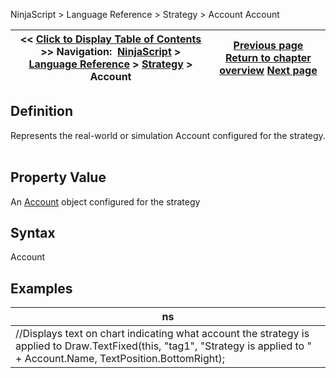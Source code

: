 ﻿
NinjaScript > Language Reference > Strategy > Account
Account

| << [Click to Display Table of Contents](strategy_account.md) >> **Navigation:**     [NinjaScript](ninjascript-1.md) > [Language Reference](language_reference_wip-1.md) > [Strategy](strategy-1.md) > Account | [Previous page](strategy-1.md) [Return to chapter overview](strategy-1.md) [Next page](addchartindicator-1.md) |
| --- | --- |

## Definition
Represents the real-world or simulation Account configured for the strategy.
 
## Property Value
An [Account](account_class-1.md) object configured for the strategy
## 
## Syntax
Account
## 
## Examples
| ns |
| --- |
| //Displays text on chart indicating what account the strategy is applied to Draw.TextFixed(this, "tag1", "Strategy is applied to " + Account.Name, TextPosition.BottomRight); |

